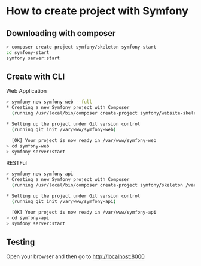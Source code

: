 # How to create project with Symfony

## Downloading with composer

```bash
> composer create-project symfony/skeleton symfony-start
cd symfony-start
symfony server:start
```

## Create with CLI

Web Application

```bash
> symfony new symfony-web --full
* Creating a new Symfony project with Composer
  (running /usr/local/bin/composer create-project symfony/website-skeleton /var/www/symfony-web)

* Setting up the project under Git version control
  (running git init /var/www/symfony-web)

  [OK] Your project is now ready in /var/www/symfony-web
> cd symfony-web
> symfony server:start
```

RESTFul

```bash
> symfony new symfony-api
* Creating a new Symfony project with Composer
  (running /usr/local/bin/composer create-project symfony/skeleton /var/www/symfony-api)

* Setting up the project under Git version control
  (running git init /var/www/symfony-api)

  [OK] Your project is now ready in /var/www/symfony-api
> cd symfony-api
> symfony server:start
```

## Testing

Open your browser and then go to <http://localhost:8000>
